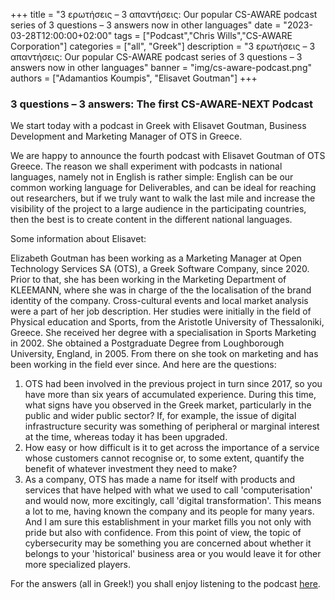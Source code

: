 +++
title = "3 ερωτήσεις – 3 απαντήσεις: Our popular CS-AWARE podcast series of 3 questions – 3 answers now in other languages"
date = "2023-03-28T12:00:00+02:00"
tags = ["Podcast","Chris Wills","CS-AWARE Corporation"]
categories = ["all", "Greek"]
description = "3 ερωτήσεις – 3 απαντήσεις: Our popular CS-AWARE podcast series of 3 questions – 3 answers now in other languages"
banner = "img/cs-aware-podcast.png"
authors = ["Adamantios Koumpis", "Elisavet Goutman"]
+++

### 3 questions – 3 answers: The first CS-AWARE-NEXT Podcast

We start today with a podcast in Greek with Elisavet Goutman, Business Development and Marketing Manager of OTS in Greece.

We are happy to announce the fourth podcast with Elisavet Goutman of OTS Greece. 
The reason we shall experiment with podcasts in national languages, namely not in English is rather simple: English can be our common working language for Deliverables, and can be ideal for reaching out researchers, but if we truly want to walk the last mile and increase the visibility of the project to a large audience in the participating countries, then the best is to create content in the different national languages.

Some information about Elisavet:

Elizabeth Goutman has been working as a Marketing Manager at Open Technology Services SA (OTS), a Greek Software Company, since 2020. Prior to that, she has been working in the Marketing Department of KLEEMANN, where she was in charge of the the localisation of the brand identity of the company. Cross-cultural events and local market analysis were a part of her job description. Her studies were initially in the field of Physical education and Sports, from the Aristotle University of Thessaloniki, Greece. She received her degree with a specialisation in Sports Marketing in 2002. She obtained a Postgraduate Degree from Loughborough University, England, in 2005. From there on she took on marketing and has been working in the field ever since.
And here are the questions:

1.	OTS had been involved in the previous project in turn since 2017, so you have more than six years of accumulated experience. During this time, what signs have you observed in the Greek market, particularly in the public and wider public sector? If, for example, the issue of digital infrastructure security was something of peripheral or marginal interest at the time, whereas today it has been upgraded.
2.	How easy or how difficult is it to get across the importance of a service whose customers cannot recognise or, to some extent, quantify the benefit of whatever investment they need to make?
3.	As a company, OTS has made a name for itself with products and services that have helped with what we used to call 
'computerisation' and would now, more excitingly, call 'digital transformation'. This means a lot to me, having known the company and its people for many years. And I am sure this establishment in your market fills you not only with pride but also with confidence. From this point of view, the topic of cybersecurity may be something you are concerned about whether it belongs to your 'historical' business area or you would leave it for other more specialized players.

For the answers (all in Greek!) you shall enjoy listening to the podcast  [here](/audio/Postcast_4-Greek.m4a).
